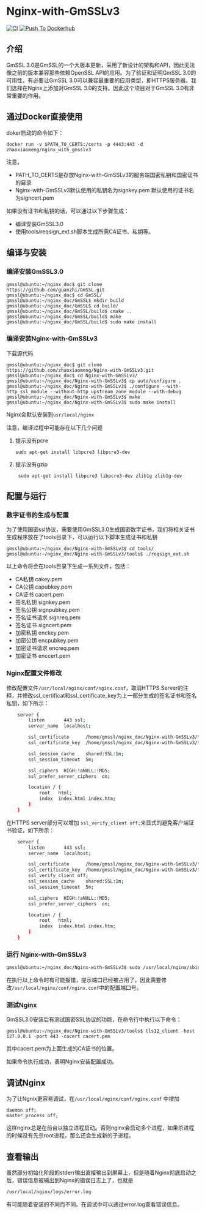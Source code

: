 # Nginx-with-GmSSLv3

[![CI](https://github.com/zhaoxiaomeng/Nginx-with-GmSSLv3/actions/workflows/CI.yml/badge.svg)](https://github.com/zhaoxiaomeng/Nginx-with-GmSSLv3/actions/workflows/CI.yml)
[![Push To Dockerhub](https://github.com/zhaoxiaomeng/Nginx-with-GmSSLv3/actions/workflows/docker-image.yml/badge.svg)](https://github.com/zhaoxiaomeng/Nginx-with-GmSSLv3/actions/workflows/docker-image.yml)

## 介绍

GmSSL 3.0是GmSSL的一个大版本更新，采用了新设计的架构和API，因此无法像之前的版本兼容那些依赖OpenSSL API的应用。为了验证和证明GmSSL 3.0的可用性，有必要让GmSSL 3.0可以兼容最重要的应用类型，即HTTPS服务器。我们选择在Nginx上添加对GmSSL 3.0的支持。因此这个项目对于GmSSL 3.0有非常重要的作用。


## 通过Docker直接使用

doker启动的命令如下：

```
docker run -v $PATH_TO_CERTS:/certs -p 4443:443 -d zhaoxiaomeng/nginx_with_gmsslv3
```

注意，
* PATH_TO_CERTS是存放Nginx-with-GmSSLv3的服务端国密私钥和国密证书的目录
* Nginx-with-GmSSLv3默认使用的私钥名为signkey.pem 默认使用的证书名为signcert.pem

如果没有证书和私钥的话，可以通过以下步骤生成：

* 编译安装GmSSL3.0
* 使用tools/reqsign_ext.sh脚本生成所需CA证书、私钥等。


## 编译与安装

### 编译安装GmSSL3.0

```
gmssl@ubuntu:~/nginx_doc$ git clone https://github.com/guanzhi/GmSSL.git
gmssl@ubuntu:~/nginx_doc$ cd GmSSL/
gmssl@ubuntu:~/nginx_doc/GmSSL$ mkdir build
gmssl@ubuntu:~/nginx_doc/GmSSL$ cd build/
gmssl@ubuntu:~/nginx_doc/GmSSL/build$ cmake ..
gmssl@ubuntu:~/nginx_doc/GmSSL/build$ make
gmssl@ubuntu:~/nginx_doc/GmSSL/build$ sudo make install
```

### 编译安装Nginx-with-GmSSLv3

下载源代码
```
gmssl@ubuntu:~/nginx_doc$ git clone https://github.com/zhaoxiaomeng/Nginx-with-GmSSLv3.git
gmssl@ubuntu:~/nginx_doc$ cd Nginx-with-GmSSLv3/
gmssl@ubuntu:~/nginx_doc/Nginx-with-GmSSLv3$ cp auto/configure .
gmssl@ubuntu:~/nginx_doc/Nginx-with-GmSSLv3$ ./configure --with-http_ssl_module --without-http_upstream_zone_module --with-debug
gmssl@ubuntu:~/nginx_doc/Nginx-with-GmSSLv3$ make
gmssl@ubuntu:~/nginx_doc/Nginx-with-GmSSLv3$ sudo make install
```

Nginx会默认安装到`usr/local/nginx`

注意，编译过程中可能存在以下几个问题

1. 提示没有pcre

   ```sudo apt-get install libpcre3 libpcre3-dev```

2. 提示没有gzip

   ``` sudo apt-get install libpcre3 libpcre3-dev zlib1g zlib1g-dev```

## 配置与运行

### 数字证书的生成与配置

为了使用国密ssl协议，需要使用GmSSL3.0生成国密数字证书，我们将相关证书生成程序放在了tools目录下，可以运行以下脚本生成证书和私钥

```
gmssl@ubuntu:~/nginx_doc/Nginx-with-GmSSLv3$ cd tools/
gmssl@ubuntu:~/nginx_doc/Nginx-with-GmSSLv3/tools$ ./reqsign_ext.sh 

```
以上命令将会在tools目录下生成一系列文件，包括：
* CA私钥 cakey.pem
* CA公钥 capubkey.pem
* CA证书 cacert.pem
* 签名私钥 signkey.pem
* 签名公钥 signpubkey.pem
* 签名证书请求 signreq.pem
* 签名证书 signcert.pem
* 加密私钥 enckey.pem
* 加密公钥 encpubkey.pem
* 加密证书请求 encreq.pem
* 加密证书 enccert.pem

### Nginx配置文件修改

修改配置文件`/usr/local/nginx/conf/nginx.conf`，取消HTTPS Server的注释，并修改ssl_certificat和ssl_certificate_key为上一部分生成的签名证书和签名私钥，如下所示：

```bash
    server {
        listen       443 ssl;
        server_name  localhost;

        ssl_certificate      /home/gmssl/nginx_doc/Nginx-with-GmSSLv3/tools/signcert.pem;
        ssl_certificate_key  /home/gmssl/nginx_doc/Nginx-with-GmSSLv3/tools/signkey.pem

        ssl_session_cache    shared:SSL:1m;
        ssl_session_timeout  5m;

        ssl_ciphers  HIGH:!aNULL:!MD5;
        ssl_prefer_server_ciphers  on;

        location / {
            root   html;
            index  index.html index.htm;
        }
    }
```

在HTTPS server部分可以增加 `ssl_verify_client off;`来显式的避免客户端证书验证，如下所示：

```bash
    server {
        listen       443 ssl;
        server_name  localhost;

        ssl_certificate      /home/gmssl/nginx_doc/Nginx-with-GmSSLv3/tools/signcert.pem;
        ssl_certificate_key  /home/gmssl/nginx_doc/Nginx-with-GmSSLv3/tools/signkey.pem
		ssl_verify_client off;
        ssl_session_cache    shared:SSL:1m;
        ssl_session_timeout  5m;

        ssl_ciphers  HIGH:!aNULL:!MD5;
        ssl_prefer_server_ciphers  on;

        location / {
            root   html;
            index  index.html index.htm;
        }
    }
```


### 运行 Nginx-with-GmSSLv3


```bash
gmssl@ubuntu:~/nginx_doc/Nginx-with-GmSSLv3$ sudo /usr/local/nginx/sbin/nginx
```

在执行以上命令时有可能报错，提示端口已经被占用了，因此需要修改`/usr/local/nginx/conf/nginx.conf`中的配置端口号。
### 测试Nginx

GmSSL3.0安装后有测试国密SSL协议的功能，在命令行中执行以下命令：

```
gmssl@ubuntu:~/nginx_doc/Nginx-with-GmSSLv3/tools$ tls12_client -host 127.0.0.1 -port 443 -cacert cacert.pem
```

其中cacert.pem为上面生成的CA证书的位置。

如果命令执行成功，表明Nginx安装配置成功。

## 调试Nginx

为了让Ngnix更容易调试，在`/usr/local/nginx/conf/nginx.conf` 中增加

```
daemon off;
master_process off;
```

这样nginx总是在前台以独立进程启动。否则nginx会启动多个进程，如果杀进程的时候没有先杀root进程，那么还会生成新的子进程。


## 查看输出

虽然部分初始化阶段的stderr输出直接输出到屏幕上，但是随着Nginx彻底启动之后，错误信息被输出到Nginx的错误日志上了，也就是

```bash
/usr/local/nginx/logs/error.log
```

有可能随着安装的不同而不同。在调试中可以通过error.log查看错误信息。
